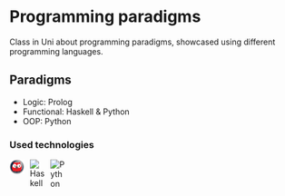 # Programming paradigms
Class in Uni about programming paradigms, showcased using different programming languages.
## Paradigms
- Logic: Prolog
- Functional: Haskell & Python
- OOP: Python
### Used technologies
[<img align="left" alt="Prolog" width="26px" src="./readme-icons/prolog.png" style="padding-right:10px;" />][prolog]
[<img align="left" alt="Haskell" width="26px" src="https://cdn.jsdelivr.net/gh/devicons/devicon/icons/haskell/haskell-original.svg" style="padding-right:10px;"/>][haskell]
[<img align="left" alt="Python" width="26px" src="https://cdn.jsdelivr.net/gh/devicons/devicon/icons/python/python-original.svg" style="padding-right:10px;"/>][python]

[prolog]: https://en.wikipedia.org/wiki/Prolog
[haskell]: https://www.haskell.org
[python]: https://www.python.org